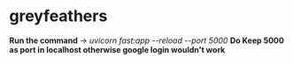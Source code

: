 # greyfeathers

**Run the command** -> *uvicorn fast:app --reload --port 5000*
**Do Keep 5000 as port in localhost otherwise google login wouldn't work**
